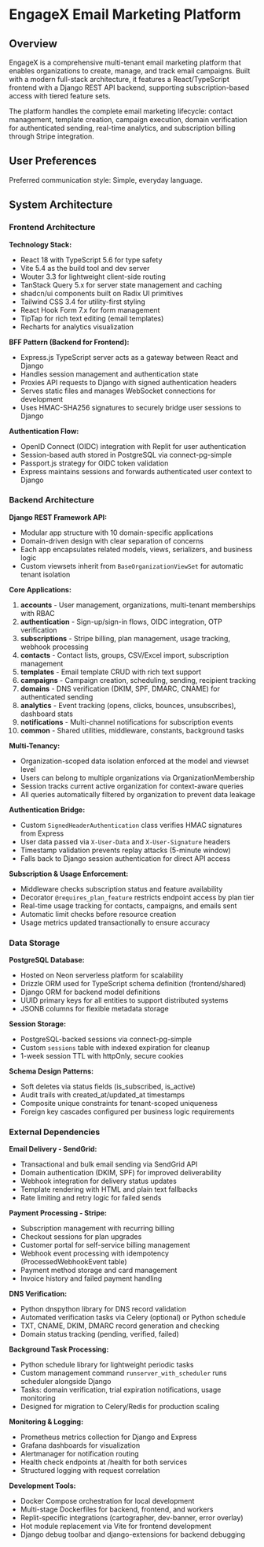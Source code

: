 # EngageX Email Marketing Platform

## Overview

EngageX is a comprehensive multi-tenant email marketing platform that enables organizations to create, manage, and track email campaigns. Built with a modern full-stack architecture, it features a React/TypeScript frontend with a Django REST API backend, supporting subscription-based access with tiered feature sets.

The platform handles the complete email marketing lifecycle: contact management, template creation, campaign execution, domain verification for authenticated sending, real-time analytics, and subscription billing through Stripe integration.

## User Preferences

Preferred communication style: Simple, everyday language.

## System Architecture

### Frontend Architecture

**Technology Stack:**
- React 18 with TypeScript 5.6 for type safety
- Vite 5.4 as the build tool and dev server
- Wouter 3.3 for lightweight client-side routing
- TanStack Query 5.x for server state management and caching
- shadcn/ui components built on Radix UI primitives
- Tailwind CSS 3.4 for utility-first styling
- React Hook Form 7.x for form management
- TipTap for rich text editing (email templates)
- Recharts for analytics visualization

**BFF Pattern (Backend for Frontend):**
- Express.js TypeScript server acts as a gateway between React and Django
- Handles session management and authentication state
- Proxies API requests to Django with signed authentication headers
- Serves static files and manages WebSocket connections for development
- Uses HMAC-SHA256 signatures to securely bridge user sessions to Django

**Authentication Flow:**
- OpenID Connect (OIDC) integration with Replit for user authentication
- Session-based auth stored in PostgreSQL via connect-pg-simple
- Passport.js strategy for OIDC token validation
- Express maintains sessions and forwards authenticated user context to Django

### Backend Architecture

**Django REST Framework API:**
- Modular app structure with 10 domain-specific applications
- Domain-driven design with clear separation of concerns
- Each app encapsulates related models, views, serializers, and business logic
- Custom viewsets inherit from `BaseOrganizationViewSet` for automatic tenant isolation

**Core Applications:**
1. **accounts** - User management, organizations, multi-tenant memberships with RBAC
2. **authentication** - Sign-up/sign-in flows, OIDC integration, OTP verification
3. **subscriptions** - Stripe billing, plan management, usage tracking, webhook processing
4. **contacts** - Contact lists, groups, CSV/Excel import, subscription management
5. **templates** - Email template CRUD with rich text support
6. **campaigns** - Campaign creation, scheduling, sending, recipient tracking
7. **domains** - DNS verification (DKIM, SPF, DMARC, CNAME) for authenticated sending
8. **analytics** - Event tracking (opens, clicks, bounces, unsubscribes), dashboard stats
9. **notifications** - Multi-channel notifications for subscription events
10. **common** - Shared utilities, middleware, constants, background tasks

**Multi-Tenancy:**
- Organization-scoped data isolation enforced at the model and viewset level
- Users can belong to multiple organizations via OrganizationMembership
- Session tracks current active organization for context-aware queries
- All queries automatically filtered by organization to prevent data leakage

**Authentication Bridge:**
- Custom `SignedHeaderAuthentication` class verifies HMAC signatures from Express
- User data passed via `X-User-Data` and `X-User-Signature` headers
- Timestamp validation prevents replay attacks (5-minute window)
- Falls back to Django session authentication for direct API access

**Subscription & Usage Enforcement:**
- Middleware checks subscription status and feature availability
- Decorator `@requires_plan_feature` restricts endpoint access by plan tier
- Real-time usage tracking for contacts, campaigns, and emails sent
- Automatic limit checks before resource creation
- Usage metrics updated transactionally to ensure accuracy

### Data Storage

**PostgreSQL Database:**
- Hosted on Neon serverless platform for scalability
- Drizzle ORM used for TypeScript schema definition (frontend/shared)
- Django ORM for backend model definitions
- UUID primary keys for all entities to support distributed systems
- JSONB columns for flexible metadata storage

**Session Storage:**
- PostgreSQL-backed sessions via connect-pg-simple
- Custom `sessions` table with indexed expiration for cleanup
- 1-week session TTL with httpOnly, secure cookies

**Schema Design Patterns:**
- Soft deletes via status fields (is_subscribed, is_active)
- Audit trails with created_at/updated_at timestamps
- Composite unique constraints for tenant-scoped uniqueness
- Foreign key cascades configured per business logic requirements

### External Dependencies

**Email Delivery - SendGrid:**
- Transactional and bulk email sending via SendGrid API
- Domain authentication (DKIM, SPF) for improved deliverability
- Webhook integration for delivery status updates
- Template rendering with HTML and plain text fallbacks
- Rate limiting and retry logic for failed sends

**Payment Processing - Stripe:**
- Subscription management with recurring billing
- Checkout sessions for plan upgrades
- Customer portal for self-service billing management
- Webhook event processing with idempotency (ProcessedWebhookEvent table)
- Payment method storage and card management
- Invoice history and failed payment handling

**DNS Verification:**
- Python dnspython library for DNS record validation
- Automated verification tasks via Celery (optional) or Python schedule
- TXT, CNAME, DKIM, DMARC record generation and checking
- Domain status tracking (pending, verified, failed)

**Background Task Processing:**
- Python schedule library for lightweight periodic tasks
- Custom management command `runserver_with_scheduler` runs scheduler alongside Django
- Tasks: domain verification, trial expiration notifications, usage monitoring
- Designed for migration to Celery/Redis for production scaling

**Monitoring & Logging:**
- Prometheus metrics collection for Django and Express
- Grafana dashboards for visualization
- Alertmanager for notification routing
- Health check endpoints at /health for both services
- Structured logging with request correlation

**Development Tools:**
- Docker Compose orchestration for local development
- Multi-stage Dockerfiles for backend, frontend, and workers
- Replit-specific integrations (cartographer, dev-banner, error overlay)
- Hot module replacement via Vite for frontend development
- Django debug toolbar and django-extensions for backend debugging